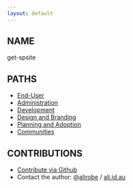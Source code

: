 ```yaml
---
layout: default
---
```


##  NAME 

get-spsite

## PATHS

* [End-User](end-user)
* [Administration](administration)
* [Development](development)
* [Design and Branding](design)
* [Planning and Adoption](planning-adoption)
* [Communities](communities)

## CONTRIBUTIONS

* [Contribute via Github](https://github.com/alirobe/get-spsite)
* Contact the author: @[alirobe](https://twitter.com/alirobe) / [ali.id.au](http://www.ali.id.au)